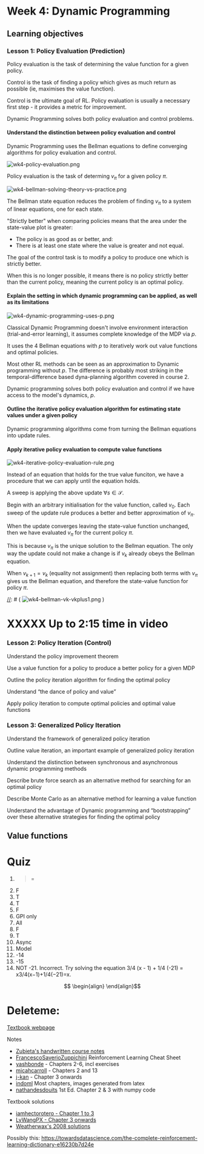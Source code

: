 # Week 4: Dynamic Programming

## Learning objectives

### Lesson 1: Policy Evaluation (Prediction)

Policy evaluation is the task of determining the value function for a given policy.

Control is the task of finding a policy which gives as much return as possible (ie, maximises the value function).

Control is the ultimate goal of RL.  Policy evaluation is usually a necessary first step - it provides a metric for improvement.

Dynamic Programming solves both policy evaluation and control problems.

#### Understand the distinction between policy evaluation and control

Dynamic Programming uses the Bellman equations to define converging algorithms for policy evaluation and control.

![wk4-policy-evaluation.png](wk4-policy-evaluation.png)

Policy evaluation is the task of determing $v_\pi$ for a given policy $\pi$.

![wk4-bellman-solving-theory-vs-practice.png](wk4-bellman-solving-theory-vs-practice.png)

The Bellman state equation reduces the problem of finding $v_\pi$ to a system of linear equations, one for each state.

"Strictly better" when comparing policies means that the area under the state-value plot is greater:
* The policy is as good as or better, and:
* There is at least one state where the value is greater and not equal.

The goal of the control task is to modify a policy to produce one which is strictly better.

When this is no longer possible, it means there is no policy strictly better than the current policy, meaning the current policy is an optimal policy.

#### Explain the setting in which dynamic programming can be applied, as well as its limitations

![wk4-dynamic-programming-uses-p.png](wk4-dynamic-programming-uses-p.png)

Classical Dynamic Programming doesn't involve environment interaction (trial-and-error learning), it assumes complete knowledge of the MDP via $p$.

It uses the 4 Bellman equations with $p$ to iteratively work out value functions and optimal policies.

Most other RL methods can be seen as an approximation to Dynamic programming without $p$.  The difference is probably most striking in the temporal-difference based dyna-planning algorithm covered in course 2.

Dynamic programming solves both policy evaluation and control if we have access to the model's dynamics, $p$.

#### Outline the iterative policy evaluation algorithm for estimating state values under a given policy

Dynamic programming algorithms come from turning the Bellman equations into update rules.

#### Apply iterative policy evaluation to compute value functions

![wk4-iterative-policy-evaluation-rule.png](wk4-iterative-policy-evaluation-rule.png)

Instead of an equation that holds for the true value funciton, we have a procedure that we can apply until the equation holds.

A sweep is applying the above update $\forall s \in \mathcal S$.

Begin with an arbitrary initialisation for the value function, called $v_0$.  Each sweep of the update rule produces a better and better approximation of $v_\pi$.

When the update converges leaving the state-value function unchanged,  then we have evaluated $v_\pi$ for the current policy $\pi$.

This is because $v_\pi$ is the unique solution to the Bellman equation.  The only way the update could not make a change is if $v_k$ already obeys the Bellman equation.

When $v_{k+1} = v_k$ (equality not assignment) then replacing both terms with $v_\pi$ gives us the Bellman equation, and therefore the state-value function for policy $\pi$.

[//]: # ( ![wk4-bellman-vk-vkplus1.png](wk4-bellman-vk-vkplus1.png) )

# XXXXX Up to 2:15 time in video

### Lesson 2: Policy Iteration (Control)

Understand the policy improvement theorem

Use a value function for a policy to produce a better policy for a given MDP

Outline the policy iteration algorithm for finding the optimal policy

Understand “the dance of policy and value”

Apply policy iteration to compute optimal policies and optimal value functions

### Lesson 3: Generalized Policy Iteration

Understand the framework of generalized policy iteration

Outline value iteration, an important example of generalized policy iteration

Understand the distinction between synchronous and asynchronous dynamic programming methods

Describe brute force search as an alternative method for searching for an optimal policy

Describe Monte Carlo as an alternative method for learning a value function

Understand the advantage of Dynamic programming and “bootstrapping” over these alternative strategies for finding the optimal policy

## Value functions


# Quiz
1. >=
2. F
3. T
4. T
5. F
6. GPI only
7. All
8. F
9. T
10. Async
11. Model
12. -14
13. -15
14. NOT -21.   Incorrect. Try solving the equation 3/4 (x - 1) + 1/4 (-21) = x3/4(x−1)+1/4(−21)=x.


$$ \begin{align}
\end{align}$$

[//]: # (This may be the most platform independent comment)

# Deleteme:
[Textbook webpage](http://incompleteideas.net/sutton/book/the-book.html)

Notes
* [Zubieta's handwritten course notes](https://drive.google.com/file/d/1-QgHag8tGLf5rflYVQixIqhjdW8a-Hdt/view)
* [FrancescoSaverioZuppichini](https://github.com/FrancescoSaverioZuppichini/Reinforcement-Learning-Cheat-Sheet) Reinforcement Learning Cheat Sheet
* [yashbonde](https://yashbonde.github.io/musings.html) - Chapters 2-6, incl exercises
* [micahcarroll](https://micahcarroll.github.io/learning/2018/05/17/sutton-and-barto-rl.html) - Chapters 2 and 13
* [j-kan](https://observablehq.com/@j-kan/reinforcement-learning-notes) - Chapter 3 onwards
* [indoml](https://indoml.com/2018/02/14/study-notes-reinforcement-learning-an-introduction/#lstd) Most chapters, images generated from latex
* [nathandesdouits](https://github.com/nathandesdouits/reinforcement-learning-notes) 1st Ed. Chapter 2 & 3 with numpy code

Textbook solutions

* [iamhectorotero - Chapter 1 to 3](https://github.com/iamhectorotero/rlai-exercises)
* [LyWangPX - Chapter 3 onwards](https://github.com/LyWangPX/Reinforcement-Learning-2nd-Edition-by-Sutton-Exercise-Solutions)
* [Weatherwax's 2008 solutions](http://fumblog.um.ac.ir/gallery/839/weatherwax_sutton_solutions_manual.pdf)

Possibly this:
https://towardsdatascience.com/the-complete-reinforcement-learning-dictionary-e16230b7d24e

